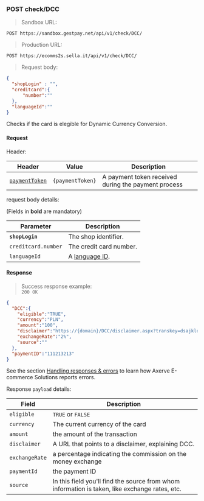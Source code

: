 ### POST check/DCC


> Sandbox URL:

```
POST https://sandbox.gestpay.net/api/v1/check/DCC/
```


> Production URL: 

```
POST https://ecomms2s.sella.it/api/v1/check/DCC/
```

> Request body: 

```json
{
  "shopLogin" : "",
  "creditcard":{
      "number":""
  },
  "languageId":""
}
```

Checks if the card is elegible for Dynamic Currency Conversion. 

#### Request 

Header: 

| Header          | Value                         | Description                                                        |
| --------------- | ----------------------------- | ------------------------------------------------------------------ |
| [`paymentToken`](#payment-token) | `{paymentToken}` | A payment token received during the payment process |


request body details: 

(Fields in **bold** are mandatory)

| Parameter | Description | 
| --------- | ----------- | 
| **`shopLogin`** | The shop identifier. | 
| `creditcard.number` | The credit card number.
| `languageId` | A [language ID](#language-codes).

#### Response 

> Success response example:<br>
> `200 OK`

```json
{  
  "DCC":{  
    "eligible":"TRUE",
    "currency":"PLN",
    "amount":"100",
    "disclaimer":"https://{domain}/DCC/disclaimer.aspx?transkey=dsajklq31223",
    "exchangeRate":"2%",
    "source":""
  },
  "paymentID":"111213213"
}
```

See the section [Handling responses & errors](#handling-responses-amp-errors) to learn how Axerve E-commerce Solutions reports errors.

Response `payload` details:


| Field          | Description 
| -------------- | -----------
| `eligible`   | `TRUE` or `FALSE`
| `currency`  | The current currency of the card 
| `amount`  | the amount of the transaction 
| `disclaimer` | A URL that points to a disclaimer, explaining DCC. 
| `exchangeRate` | a percentage indicating the commission on the money exchange
| `paymentId` | the payment ID 
| `source` | In this field you'll find the source from whom information is taken, like exchange rates, etc. 
